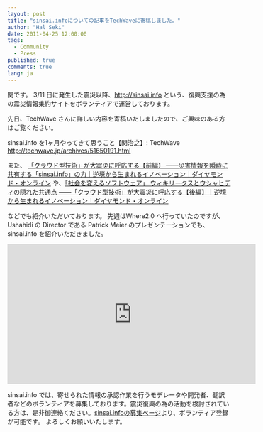 ```yaml
---
layout: post
title: "sinsai.infoについての記事をTechWaveに寄稿しました。"
author: "Hal Seki"
date: 2011-04-25 12:00:00
tags: 
  - Community 
  - Press
published: true
comments: true
lang: ja
---
```


関です。
3/11 日に発生した震災以降、<http://sinsai.info> という、復興支援の為の震災情報集約サイトをボランティアで運営しております。
 
先日、TechWave さんに詳しい内容を寄稿いたしましたので、ご興味のある方はご覧ください。

<!-- more -->

sinsai.info を1ヶ月やってきて思うこと【関治之】: TechWave <http://techwave.jp/archives/51650191.html>

また、 [「クラウド型技術」が大震災に呼応する【前編】 ――災害情報を瞬時に共有する「sinsai.info」の力｜逆境から生まれるイノベーション｜ダイヤモンド・オンライン][1]  や、[「社会を変えるソフトウェア」 ウィキリークスとウシャヒディの隠れた共通点 ――「クラウド型技術」が大震災に呼応する【後編】｜逆境から生まれるイノベーション｜ダイヤモンド・オンライン][2]
 
などでも紹介いただいております。
先週はWhere2.0 へ行っていたのですが、Ushahidi の Director である Patrick Meier のプレゼンテーションでも、sinsai.info を紹介いただきました。

<iframe width="560" height="315" src="http://www.youtube.com/embed/M_NguESRZ4g" frameborder="0" allowfullscreen="allowfullscreen">sinsai.infoについての記事をTechWaveに寄稿しました。</iframe>

sinsai.info では、寄せられた情報の承認作業を行うモデレータや開発者、翻訳者などのボランティアを募集しております。震災復興の為の活動を検討されている方は、是非御連絡ください。[sinsai.infoの募集ページ][3]より、ボランティア登録が可能です。
よろしくお願いいたします。


[1]: http://diamond.jp/articles/-/11847
[2]: http://diamond.jp/articles/-/11847
[3]: http://www.sinsai.info/ushahidi/page/index
